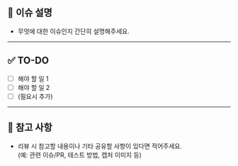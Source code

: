## 📌 이슈 설명  
- 무엇에 대한 이슈인지 간단히 설명해주세요.

---

## ✅ TO-DO  
- [ ] 해야 할 일 1  
- [ ] 해야 할 일 2  
- [ ] (필요시 추가)

---

## 📎 참고 사항  
- 리뷰 시 참고할 내용이나 기타 공유할 사항이 있다면 적어주세요.  
  (예: 관련 이슈/PR, 테스트 방법, 캡처 이미지 등)
